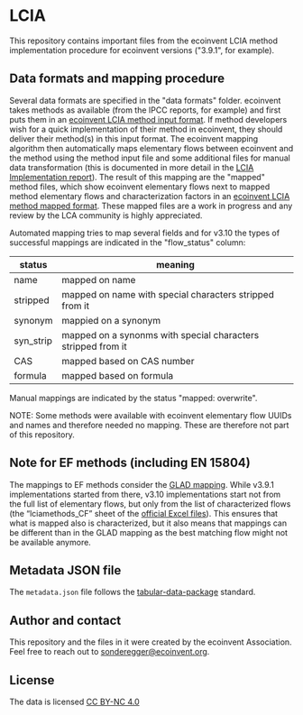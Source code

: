 # LCIA
This repository contains important files from the ecoinvent LCIA method implementation procedure for ecoinvent versions ("3.9.1", for example). 
## Data formats and mapping procedure
Several data formats are specified in the "data formats" folder. ecoinvent takes methods as available (from the IPCC reports, for example) and first puts them in an [ecoinvent LCIA method input format](data_formats/ecoinvent_lcia_method_input_format.md). If method developers wish for a quick implementation of their method in ecoinvent, they should deliver their method(s) in this input format. The ecoinvent mapping algorithm then automatically maps elementary flows between ecoinvent and the method using the method input file and some additional files for manual data transformation (this is documented in more detail in the [LCIA Implementation report](https://ecoinvent.org/wp-content/uploads/2022/12/LCIA_implementation_3.9-and-3.9.1.pdf)). The result of this mapping are the "mapped" method files, which show ecoinvent elementary flows next to mapped method elementary flows and characterization factors in an [ecoinvent LCIA method mapped format](data_formats/ecoinvent_lcia_method_mapped_format.md). These mapped files are a work in progress and any review by the LCA community is highly appreciated.

Automated mapping tries to map several fields and for v3.10 the types of successful mappings are indicated in the "flow_status" column:

|status		|meaning|
|---		|---|
|name		|mapped on name|
|stripped	|mapped on name with special characters stripped from it|
|synonym	|mappied on a synonym|
|syn_strip	|mapped on a synonms with special characters stripped from it|
|CAS		|mapped based on CAS number|
|formula	|mapped based on formula|

Manual mappings are indicated by the status "mapped: overwrite".

NOTE: Some methods were available with ecoinvent elementary flow UUIDs and names and therefore needed no mapping. These are therefore not part of this repository.

## Note for EF methods (including EN 15804)
The mappings to EF methods consider the [GLAD mapping](https://github.com/UNEP-Economy-Division/GLAD-ElementaryFlowResources/blob/master/Mapping/Output/Mapped_files/ecoinventEFv3.7-ILCD-EFv3.0.xlsx). While v3.9.1 implementations started from there, v3.10 implementations start not from the full list of elementary flows, but only from the list of characterized flows (the “lciamethods_CF” sheet of the [official Excel files](https://eplca.jrc.ec.europa.eu/permalink/EF3_1/EF-LCIAMethod_CF(EF-v3.1).xlsx)). This ensures that what is mapped also is characterized, but it also means that mappings can be different than in the GLAD mapping as the best matching flow might not be available anymore.

## Metadata JSON file
The ```metadata.json``` file follows the [tabular-data-package](https://dataprotocols.org/tabular-data-package/) standard.
## Author and contact
This repository and the files in it were created by the ecoinvent Association. Feel free to reach out to sonderegger@ecoinvent.org.
## License
The data is licensed [CC BY-NC 4.0](https://creativecommons.org/licenses/by-nc/4.0/)
